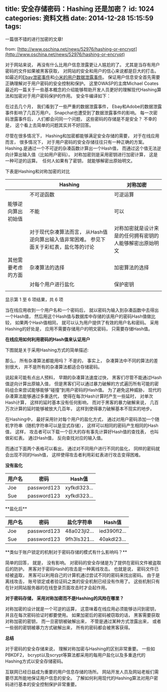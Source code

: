 title: 安全存储密码：Hashing 还是加密？
id: 1024
categories: 资料文档
date: 2014-12-28 15:15:59
tags:
---

一篇很不错的进行加密的文章!

from: [http://www.oschina.net/news/52976/hashing-or-encrypt](http://www.oschina.net/news/52976/hashing-or-encrypt)

对于网站来说， 再没有什么比用户信息泄露更让人尴尬的了。 尤其是当存有用户密码的文件如果被黑客获取， 对网站的安全和用户的信心来说都是巨大的打击。 如最近的[Ebay泄密事件](http://www.aqniu.com/threat-alert/2986.html)和[小米的用户数据泄露事件](http://www.aqniu.com/threat-alert/2858.html)。 保证用户信息安全首先需要正确理解对于用户密码的安全控制和保护。 这里OWASP的主席Michael Coates最近的一篇关于一些基本概念的介绍能够帮助开发人员更好的理解现代Hashing算法和加密对于用户密码保护的作用。 安全牛编译如下：

在过去几个月， 我们看到了一些严重的数据泄露事件， Ebay和Adobe的数据泄露事件影响了几百万用户。 Snapchat也遭受到了数据泄露事件的影响。 每一次密码泄露事件后， 人们都会问同一个问题， 这些密码的存储是不是安全？ 不幸的是， 这个看上去简单的问题其实并不好回答。

尽管在很多情况下， Hashing和加密都能够满足安全存储的需要， 对于在线应用而言， 很多情况下， 对于用户密码的安全存储往往只有一种正确的方案。 Hashing.是通过一个不可逆的杂凑函数计算出一个Hash值， 而通过这个值无法逆向计算出输入值（比如用户密码）。 对称加密则是采用密钥进行加密计算， 这是一种可逆的运算。  任何人如果有了密钥， 就能够解密出原始明文。

下表是Hashing和对称加密的对比
<table id="tablepress-1">
<thead>
<tr role="row">
<th role="columnheader" rowspan="1" colspan="1"></th>
<th role="columnheader" rowspan="1" colspan="1">Hashing</th>
<th role="columnheader" rowspan="1" colspan="1">对称加密</th>
</tr>
</thead>
<tbody role="alert">
<tr>
<td></td>
<td>不可逆函数</td>
<td>可逆运算</td>
</tr>
<tr>
<td>能够逆向算出初始值</td>
<td>不能</td>
<td>可以</td>
</tr>
<tr>
<td></td>
<td>对于现代杂凑算法而言， 从Hash值逆向算出输入值非常困难。 参见下面关于彩虹表，盐化等的讨论</td>
<td>对称加密就是设计来是的任何拥有密钥的人能够解密出原始明文</td>
</tr>
<tr>
<td>其他需要考虑的方面</td>
<td>杂凑算法的选择</td>
<td>加密算法的选择</td>
</tr>
<tr>
<td></td>
<td>对每个用户进行盐化</td>
<td>保护密钥</td>
</tr>
<tr>
<td></td>
<td></td>
<td></td>
</tr>
</tbody>
</table>
显示第 1 至 6 项结果，共 6 项

当在线应用收到一个用户名和一个密码后， 就以密码为输入到杂凑函数中去得出一个Hash值， 然后用这个Hash值与数据库中存储的该用户的密码Hash值做比较， 如果两个Hash值相同， 就可以认为用户提供了有效的用户名和密码。 采用Hashing的好处是， 应用不需要存储用户的明文密码， 只需要存储Hash值。

**在线应用如何利用密码的Hash值来认证用户**

下图就是关于采用Hashing方式的简单描述:

那么， 所有杂凑算法都能用吗？ 不是的， 事实上， 杂凑算法中不同的算法的差别很大， 并不是所有的杂凑算法都适合存储密码。

说起来可能有点出人预料， 早期的杂凑算法速度过快， 黑客们尽管不能通过Hash值逆向计算出原输入值， 但是黑客们可以通过暴力破解的方式遍历所有可能的密码组合来尝试能够能够“碰撞”到用户密码的Hash值。 为了避免这种威胁， 现代的杂凑算法能够通过多重迭代， 使得在每次Hash计算时产生一些延时， 对单次Hash计算， 这样的延时基本没有任何影响， 而对于黑客的暴力破解来说， 几百万次计算的延时能够被放大几百年， 这样到使得暴力破解基本不现实的地步。

在Hashing中， 最好采用针对每个用户的盐化方式， 通过对用户密码添加一个随机字符串（随机字符串可以是显式存储）， 这样可以相同的密码产生相同的Hash值， 这样， 攻击者可以下载一个巨大的存有事先计算好Hash值的查找表， 也叫做彩虹表。 通过Hash值， 反向查找对应的输入值。

而通过下面两个表格可以看出， 通过对不同用户进行不同的盐化， 同样的密码就会出现不同的Hash值， 这样使得攻击者利用彩虹表进行攻击变得困难。

**没有盐化**
<table id="tablepress-2">
<thead>
<tr>
<th>用户名</th>
<th>密码</th>
<th>Hash值</th>
</tr>
</thead>
<tbody>
<tr>
<td>Joe</td>
<td>password123</td>
<td>xyfkdl323...</td>
</tr>
<tr>
<td>Sue</td>
<td>password123</td>
<td>xyfkdl323...</td>
</tr>
</tbody>
</table>
**盐化后**
<table id="tablepress-3">
<thead>
<tr>
<th>用户名</th>
<th>密码</th>
<th>盐化字符串</th>
<th>Hash值</th>
</tr>
</thead>
<tbody>
<tr>
<td>Joe</td>
<td>password123</td>
<td>48a023jl2…</td>
<td>ied390fl2...</td>
</tr>
<tr>
<td>Sue</td>
<td>password123</td>
<td>9fh3ls321…</td>
<td>40akdl23…</td>
</tr>
</tbody>
</table>
**类似于账户锁定的机制对于密码存储的模式有什么影响吗？**

简单的回答， 就是， 没有影响。 对密码的安全存储是为了提供在密码文件被盗取后的防护。 黑客对于密码Hash的攻击是一种离线攻击。 也就是说， 密码文件已经被盗取， 黑客可以利用自己的计算机通过尝试不同的密码来找出密码。 由于是离线攻击， 账号锁定或者验证码之类的安全机制已经没有作用了。 这些机制只有在针对网站服务器的在线登录页面攻击时才会起作用。

**对于密码存储， 采用对称加密而不是Hashing的风险在哪里？**

对称加密的设计就是一个可逆的运算， 这意味着在线应用必须能够访问到密钥， 并且在每次密码验证时都要使用。 如果加密后的密码被窃取的话， 黑客需要获取对称加密的密钥， 而一旦密钥被破解出来， 不管是通过某种方式泄露出来， 或者一些弱的密钥被暴力方式破解出来， 所有的密码都会被黑客获得。

**总结**

对于密码的安全存储来说， 理解对称加密与Hashing的区别非常重要。 一些如PBKDF2， bcrypt以及scrypt等算法都采用的每用户盐化以及多重迭代的Hashing方式以安全存储密码。

互联网已经日益成为重要的用户信息存储的场所。 网站开发人员及网站老板们需要尽其所能地保证用户信息的安全。 了解如何利用现代的Hashing算法对用户密码进行基本的安全控制保护非常重要。
